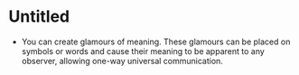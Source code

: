 # Untitled

- You can create glamours of meaning. These glamours can be placed on symbols or words and cause their meaning to be apparent to any observer, allowing one-way universal communication.